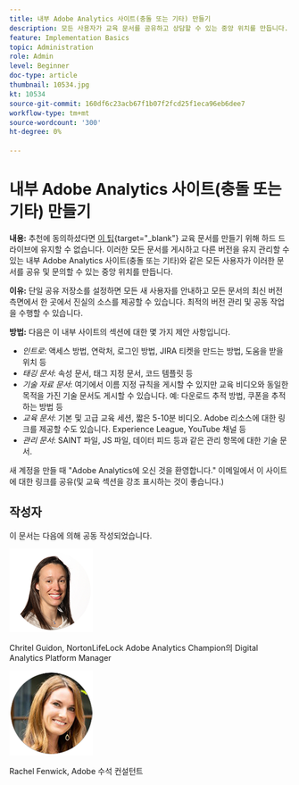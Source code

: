 ```yaml
---
title: 내부 Adobe Analytics 사이트(충돌 또는 기타) 만들기
description: 모든 사용자가 교육 문서를 공유하고 상담할 수 있는 중앙 위치를 만듭니다.
feature: Implementation Basics
topic: Administration
role: Admin
level: Beginner
doc-type: article
thumbnail: 10534.jpg
kt: 10534
source-git-commit: 160df6c23acb67f1b07f2fcd25f1eca96eb6dee7
workflow-type: tm+mt
source-wordcount: '300'
ht-degree: 0%

---
```



# 내부 Adobe Analytics 사이트(충돌 또는 기타) 만들기

**내용:** 추천에 동의하셨다면 [이 팁](create-basic-videos-and-training.md){target=&quot;_blank&quot;} 교육 문서를 만들기 위해 하드 드라이브에 유지할 수 없습니다. 이러한 모든 문서를 게시하고 다른 버전을 유지 관리할 수 있는 내부 Adobe Analytics 사이트(충돌 또는 기타)와 같은 모든 사용자가 이러한 문서를 공유 및 문의할 수 있는 중앙 위치를 만듭니다.

**이유:** 단일 공유 저장소를 설정하면 모든 새 사용자를 안내하고 모든 문서의 최신 버전 측면에서 한 곳에서 진실의 소스를 제공할 수 있습니다. 최적의 버전 관리 및 공동 작업을 수행할 수 있습니다.

**방법:** 다음은 이 내부 사이트의 섹션에 대한 몇 가지 제안 사항입니다.

* _인트로_: 액세스 방법, 연락처, 로그인 방법, JIRA 티켓을 만드는 방법, 도움을 받을 위치 등
* _태깅 문서_: 속성 문서, 태그 지정 문서, 코드 템플릿 등
* _기술 자료 문서_: 여기에서 이름 지정 규칙을 게시할 수 있지만 교육 비디오와 동일한 목적을 가진 기술 문서도 게시할 수 있습니다. 예: 다운로드 추적 방법, 쿠폰을 추적하는 방법 등
* _교육 문서_: 기본 및 고급 교육 세션, 짧은 5-10분 비디오. Adobe 리소스에 대한 링크를 제공할 수도 있습니다. Experience League, YouTube 채널 등
* _관리 문서_: SAINT 파일, JS 파일, 데이터 피드 등과 같은 관리 항목에 대한 기술 문서.

새 계정을 만들 때 &quot;Adobe Analytics에 오신 것을 환영합니다.&quot; 이메일에서 이 사이트에 대한 링크를 공유(및 교육 섹션을 강조 표시하는 것이 좋습니다.)


## 작성자

이 문서는 다음에 의해 공동 작성되었습니다.

![크리스텔 구이돈](assets/Christel-Headshot-150.png)

Chritel Guidon, NortonLifeLock Adobe Analytics Champion의 Digital Analytics Platform Manager

![레이철 펜윅](assets/Rachel-Fenwick-150.png)

Rachel Fenwick, Adobe 수석 컨설턴트

